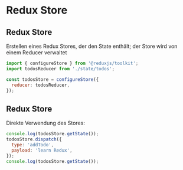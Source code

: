 # Redux Store

## Redux Store

Erstellen eines Redux Stores, der den State enthält; der Store wird von einem Reducer verwaltet

```js
import { configureStore } from '@reduxjs/toolkit';
import todosReducer from './state/todos';

const todosStore = configureStore({
  reducer: todosReducer,
});
```

## Redux Store

Direkte Verwendung des Stores:

```js
console.log(todosStore.getState());
todosStore.dispatch({
  type: 'addTodo',
  payload: 'learn Redux',
});
console.log(todosStore.getState());
```
